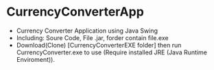 # CurrencyConverterApp
- Currency Converter Application using Java Swing
- Including: Soure Code, File .jar, forder contain file.exe
- Download(Clone) [CurrencyConverterEXE folder] then run CurrencyConverter.exe to use (Require installed JRE (Java Runtime Enviroment)).
